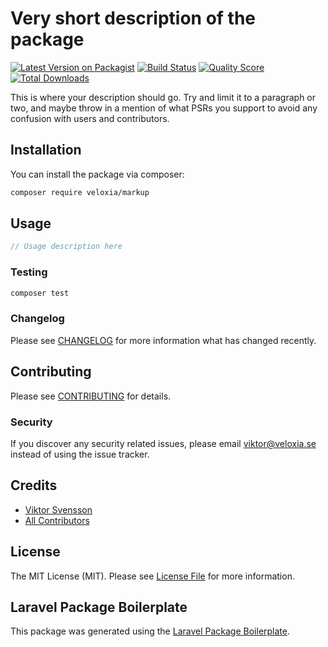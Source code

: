 # Very short description of the package

[![Latest Version on Packagist](https://img.shields.io/packagist/v/veloxia/markup.svg?style=flat-square)](https://packagist.org/packages/veloxia/markup)
[![Build Status](https://img.shields.io/travis/veloxia/markup/master.svg?style=flat-square)](https://travis-ci.org/veloxia/markup)
[![Quality Score](https://img.shields.io/scrutinizer/g/veloxia/markup.svg?style=flat-square)](https://scrutinizer-ci.com/g/veloxia/markup)
[![Total Downloads](https://img.shields.io/packagist/dt/veloxia/markup.svg?style=flat-square)](https://packagist.org/packages/veloxia/markup)

This is where your description should go. Try and limit it to a paragraph or two, and maybe throw in a mention of what PSRs you support to avoid any confusion with users and contributors.

## Installation

You can install the package via composer:

```bash
composer require veloxia/markup
```

## Usage

``` php
// Usage description here
```

### Testing

``` bash
composer test
```

### Changelog

Please see [CHANGELOG](CHANGELOG.md) for more information what has changed recently.

## Contributing

Please see [CONTRIBUTING](CONTRIBUTING.md) for details.

### Security

If you discover any security related issues, please email viktor@veloxia.se instead of using the issue tracker.

## Credits

- [Viktor Svensson](https://github.com/veloxia)
- [All Contributors](../../contributors)

## License

The MIT License (MIT). Please see [License File](LICENSE.md) for more information.

## Laravel Package Boilerplate

This package was generated using the [Laravel Package Boilerplate](https://laravelpackageboilerplate.com).